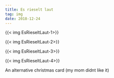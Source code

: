 ```yaml
---
title: Es rieselt laut
tag: img
date: 2018-12-24
---
```

{{< img EsRieseltLaut-1>}}

{{< img EsRieseltLaut-2>}}

{{< img EsRieseltLaut-3>}}

{{< img EsRieseltLaut-4>}}

<!--more-->

An alternative christmas card (my mom didnt like it)
